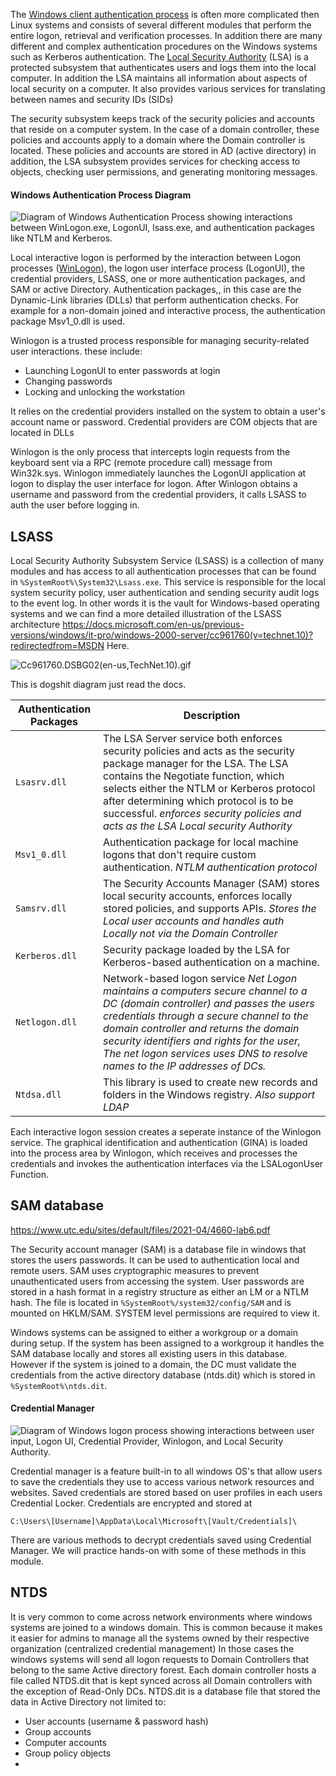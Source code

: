 
The [Windows client authentication process](https://docs.microsoft.com/en-us/windows-server/security/windows-authentication/credentials-processes-in-windows-authentication) is often more complicated then Linux systems and consists of several different modules that perform the entire logon, retrieval and verification processes. In addition there are many different and complex authentication procedures on the Windows systems such as Kerberos authentication. The  [Local Security Authority](https://learn.microsoft.com/en-us/windows-server/security/credentials-protection-and-management/configuring-additional-lsa-protection) (LSA) is a protected subsystem that authenticates users and logs them into the local computer. In addition the LSA maintains all information about aspects of local security on a computer. It also provides various services for translating between names and security IDs (SIDs)


The security subsystem keeps track of the security policies and accounts that reside on a computer system. In the case of a domain controller, these policies and accounts apply to a domain where the Domain controller is located. These policies and accounts are stored in AD (active directory) in addition, the LSA subsystem provides services for checking access to objects, checking user permissions, and generating monitoring messages.

#### Windows Authentication Process Diagram

![Diagram of Windows Authentication Process showing interactions between WinLogon.exe, LogonUI, lsass.exe, and authentication packages like NTLM and Kerberos.](https://academy.hackthebox.com/storage/modules/147/Auth_process1.png)

Local interactive logon is performed by the interaction between Logon processes ([WinLogon](https://www.microsoftpressstore.com/articles/article.aspx?p=2228450&seqNum=8)), the logon user interface process (LogonUI), the credential providers, LSASS, one or more authentication packages, and SAM or active Directory. Authentication packages,, in this case are the Dynamic-Link libraries (DLLs) that perform authentication checks. For example for a non-domain joined and interactive process, the authentication package Msv1_0.dll is used.

Winlogon is a trusted process responsible for managing security-related user interactions. these include:
- Launching LogonUI to enter passwords at login
- Changing passwords
- Locking and unlocking the workstation

It relies on the credential providers installed on the system to obtain a user's account name or password. Credential providers are COM objects that are located in DLLs

Winlogon is the only process that intercepts login requests from the keyboard sent via a RPC (remote procedure call) message from Win32k.sys. Winlogon immediately launches the LogonUI application at logon to display the user interface for logon. After Winlogon obtains a username and password from the credential providers, it calls LSASS to auth the user before logging in.


## LSASS

Local Security Authority Subsystem Service (LSASS) is a collection of many modules and has access to all authentication processes that can be found in `%SystemRoot%\System32\Lsass.exe`. This service is responsible for the local system security policy, user authentication and sending security audit logs to the event log. In other words it is the vault for Windows-based operating systems and we can find a more detailed illustration of the LSASS architecture https://docs.microsoft.com/en-us/previous-versions/windows/it-pro/windows-2000-server/cc961760(v=technet.10)?redirectedfrom=MSDN Here.


![Cc961760.DSBG02(en-us,TechNet.10).gif](https://learn.microsoft.com/en-us/previous-versions/windows/it-pro/windows-2000-server/images/cc961760.dsbg02(en-us,technet.10).gif "Cc961760.DSBG02(en-us,TechNet.10).gif")


This is  dogshit diagram just read the docs.



| **Authentication Packages** | **Description**                                                                                                                                                                                                                                                                                                                               |
| --------------------------- | --------------------------------------------------------------------------------------------------------------------------------------------------------------------------------------------------------------------------------------------------------------------------------------------------------------------------------------------- |
| `Lsasrv.dll`                | The LSA Server service both enforces security policies and acts as the security package manager for the LSA. The LSA contains the Negotiate function, which selects either the NTLM or Kerberos protocol after determining which protocol is to be successful. *enforces security policies and acts as the LSA Local security Authority*      |
| `Msv1_0.dll`                | Authentication package for local machine logons that don't require custom authentication. *NTLM authentication protocol*                                                                                                                                                                                                                      |
| `Samsrv.dll`                | The Security Accounts Manager (SAM) stores local security accounts, enforces locally stored policies, and supports APIs. *Stores the Local user accounts and handles auth Locally not via the Domain Controller*                                                                                                                              |
| `Kerberos.dll`              | Security package loaded by the LSA for Kerberos-based authentication on a machine.                                                                                                                                                                                                                                                            |
| `Netlogon.dll`              | Network-based logon service *Net Logon maintains a computers secure channel to a DC (domain controller) and passes the users credentials through a secure channel to the domain controller and returns the domain security identifiers and rights for the user, The net logon services uses DNS to resolve names to the IP addresses of DCs.* |
| `Ntdsa.dll`                 | This library is used to create new records and folders in the Windows registry. *Also support LDAP*                                                                                                                                                                                                                                           |


Each interactive logon session creates a seperate instance of the Winlogon service. The graphical identification and authentication (GINA) is loaded into the process area by Winlogon, which receives and processes the credentials and invokes the authentication interfaces via the LSALogonUser Function. 

## SAM database

https://www.utc.edu/sites/default/files/2021-04/4660-lab6.pdf 

The Security account manager (SAM) is a database file in windows that stores the users passwords. It can be used to authentication local and remote users. SAM uses cryptographic measures to prevent unauthenticated users from accessing the system. User passwords are stored in a hash format in a registry structure as either an LM or a NTLM hash. The file is located in `%SystemRoot%/system32/config/SAM` and is mounted on HKLM/SAM. SYSTEM level permissions are required to view it.


Windows systems can be assigned to either a workgroup or a domain during setup. If the system has been assigned to a workgroup it handles the SAM database locally and stores all existing users in this database. However if the system is joined to a domain, the DC must validate the credentials from the active directory database (ntds.dit) which is stored in `%SystemRoot%\ntds.dit`.


#### Credential Manager

![Diagram of Windows logon process showing interactions between user input, Logon UI, Credential Provider, Winlogon, and Local Security Authority.](https://academy.hackthebox.com/storage/modules/147/authn_credman_credprov.png)


Credential manager is a feature built-in to all windows OS's that allow users to save the credentials they use to access various network resources and websites. Saved credentials are stored based on user profiles in each users Credential Locker. Credentials are encrypted and stored at 

```powershell-session
C:\Users\[Username]\AppData\Local\Microsoft\[Vault/Credentials]\
```

There are various methods to decrypt credentials saved using Credential Manager. We will practice hands-on with some of these methods in this module.


## NTDS

It is very common to come across network environments where windows systems are joined to a windows domain. This is common because it makes it easier for admins to manage all the systems owned by their respective organization (centralized credential management) In those cases the windows systems will send all logon requests to Domain Controllers that belong to the same Active directory forest. Each domain controller hosts a file called NTDS.dit that is kept synced across all Domain controllers with the exception of Read-Only DCs. NTDS.dit is a database file that stored the data in Active Directory not limited to:

- User accounts (username & password hash)
- Group accounts
- Computer accounts
- Group policy objects
- 